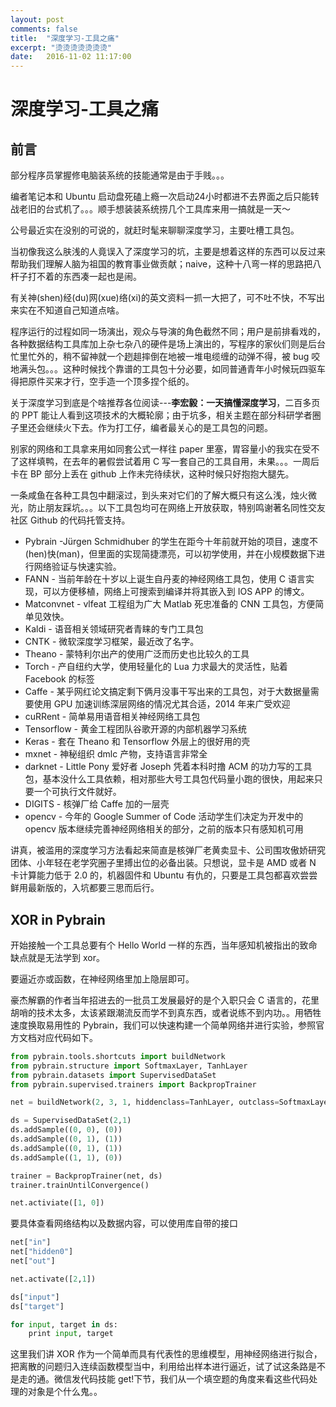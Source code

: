 ```yaml
---
layout: post
comments: false
title:  "深度学习-工具之痛"
excerpt: "烫烫烫烫烫烫烫"
date:   2016-11-02 11:17:00
---
```


# 深度学习-工具之痛

## 前言

部分程序员掌握修电脑装系统的技能通常是由于手贱。。。

编者笔记本和 Ubuntu 启动盘死磕上瘾一次启动24小时都进不去界面之后只能转战老旧的台式机了。。。顺手想装装系统捞几个工具库来用一搞就是一天～

公号最近实在没别的可说的，就赶时髦来聊聊深度学习，主要吐槽工具包。

当初像我这么肤浅的人竟误入了深度学习的坑，主要是想着这样的东西可以反过来帮助我们理解人脑为祖国的教育事业做贡献；naive，这种十八弯一样的思路把八杆子打不着的东西凑一起也是闹。

有关神(shen)经(du)网(xue)络(xi)的英文资料一抓一大把了，可不吐不快，不写出来实在不知道自己知道点啥。

程序运行的过程如同一场演出，观众与导演的角色截然不同；用户是前排看戏的，各种数据结构工具库加上杂七杂八的硬件是场上演出的，写程序的家伙们则是后台忙里忙外的，稍不留神就一个趔趄摔倒在地被一堆电缆缠的动弹不得，被 bug 咬地满头包。。。这种时候找个靠谱的工具包十分必要，如同普通青年小时候玩四驱车得把原件买来才行，空手造一个顶多捏个纸的。

关于深度学习到底是个啥推荐各位阅读---__李宏毅：一天搞懂深度学习__，二百多页的 PPT 能让人看到这项技术的大概轮廓；由于坑多，相关主题在部分科研学者圈子里还会继续火下去。作为打工仔，编者最关心的是工具包的问题。

别家的网络和工具拿来用如同套公式一样往 paper 里塞，胃容量小的我实在受不了这样填鸭，在去年的暑假尝试着用 C 写一套自己的工具自用，未果。。。一周后卡在 BP 部分上丢在 github 上作未完待续状，这种时候只好抱抱大腿先。

一条咸鱼在各种工具包中翻滚过，到头来对它们的了解大概只有这么浅，烛火微光，防止朋友踩坑。。。以下工具包均可在网络上开放获取，特别鸣谢著名同性交友社区 Github 的代码托管支持。

+ Pybrain -Jürgen Schmidhuber 的学生在距今十年前就开始的项目，速度不(hen)快(man)，但里面的实现简捷漂亮，可以初学使用，并在小规模数据下进行网络验证与快速实验。
+ FANN - 当前年龄在十岁以上诞生自丹麦的神经网络工具包，使用 C 语言实现，可以方便移植，网络上可搜索到编译并将其嵌入到 IOS APP 的博文。
+ Matconvnet - vlfeat 工程组为广大 Matlab 死忠准备的 CNN 工具包，方便简单见效快。
+ Kaldi - 语音相关领域研究者青睐的专门工具包
+ CNTK - 微软深度学习框架，最近改了名字。
+ Theano - 蒙特利尔出产的使用广泛而历史也比较久的工具
+ Torch - 产自纽约大学，使用轻量化的 Lua 力求最大的灵活性，贴着 Facebook 的标签
+ Caffe - 某乎网红论文搞定剩下俩月没事干写出来的工具包，对于大数据量需要使用 GPU 加速训练深层网络的情况尤其合适，2014 年来广受欢迎
+ cuRRent - 简单易用语音相关神经网络工具包
+ Tensorflow - 黄金工程团队谷歌开源的内部机器学习系统
+ Keras - 套在 Theano 和 Tensorflow 外层上的很好用的壳
+ mxnet - 神秘组织 dmlc 产物，支持语言非常全
+ darknet - Little Pony 爱好者 Joseph 凭着本科时撸 ACM 的功力写的工具包，基本没什么工具依赖，相对那些大号工具包代码量小跑的很快，用起来只要一个可执行文件就好。
+ DIGITS - 核弹厂给 Caffe 加的一层壳
+ opencv - 今年的 Google Summer of Code 活动学生们决定为开发中的 opencv 版本继续完善神经网络相关的部分，之前的版本只有感知机可用

讲真，被滥用的深度学习方法看起来简直是核弹厂老黄卖显卡、公司围攻傲娇研究团体、小年轻在老学究圈子里搏出位的必备出装。只想说，显卡是 AMD 或者 N 卡计算能力低于 2.0 的，机器固件和 Ubuntu 有仇的，只要是工具包都喜欢尝尝鲜用最新版的，入坑都要三思而后行。

## XOR in Pybrain
开始接触一个工具总要有个 Hello World 一样的东西，当年感知机被指出的致命缺点就是无法学到 xor。

要逼近亦或函数，在神经网络里加上隐层即可。

豪杰解霸的作者当年招进去的一批员工发展最好的是个入职只会 C 语言的，花里胡哨的技术太多，太该紧跟潮流反而学不到真东西，或者说练不到内功。。用牺牲速度换取易用性的 Pybrain，我们可以快速构建一个简单网络并进行实验，参照官方文档对应代码如下。

```python
from pybrain.tools.shortcuts import buildNetwork
from pybrain.structure import SoftmaxLayer, TanhLayer
from pybrain.datasets import SupervisedDataSet
from pybrain.supervised.trainers import BackpropTrainer

net = buildNetwork(2, 3, 1, hiddenclass=TanhLayer, outclass=SoftmaxLayer)

ds = SupervisedDataSet(2,1)
ds.addSample((0, 0), (0))
ds.addSample((0, 1), (1))
ds.addSample((0, 1), (1))
ds.addSample((1, 1), (0))

trainer = BackpropTrainer(net, ds)
trainer.trainUntilConvergence()

net.activiate([1, 0])
```

要具体查看网络结构以及数据内容，可以使用库自带的接口

```python
net["in"]
net["hidden0"]
net["out"]

net.activate([2,1])

ds["input"]
ds["target"]

for input, target in ds:
    print input, target
```

这里我们讲 XOR 作为一个简单而具有代表性的思维模型，用神经网络进行拟合，把离散的问题归入连续函数模型当中，利用给出样本进行逼近，试了试这条路是不是走的通。微信发代码技能 get!下节，我们从一个填空题的角度来看这些代码处理的对象是个什么鬼。。
